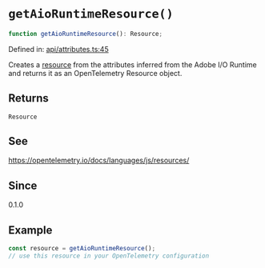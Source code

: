 # `getAioRuntimeResource()`

```ts
function getAioRuntimeResource(): Resource;
```

Defined in: [api/attributes.ts:45](https://github.com/adobe/aio-lib-telemetry/blob/311fa6dfe22958d569615a6746bf4a3a8211a5c3/source/api/attributes.ts#L45)

Creates a [resource](https://open-telemetry.github.io/opentelemetry-js/interfaces/_opentelemetry_sdk-node.resources.Resource.html)
from the attributes inferred from the Adobe I/O Runtime and returns it as an OpenTelemetry Resource object.

## Returns

`Resource`

## See

https://opentelemetry.io/docs/languages/js/resources/

## Since

0.1.0

## Example

```ts
const resource = getAioRuntimeResource();
// use this resource in your OpenTelemetry configuration
```
